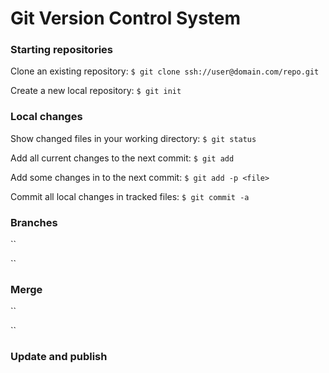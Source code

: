 # Git Version Control System

### Starting repositories 

Clone an existing repository: `$ git clone ssh://user@domain.com/repo.git` 

Create a new local repository: `$ git init`

### Local changes

Show changed files in your working directory: `$ git status`

Add all current changes to the next commit: `$ git add`

Add some changes in <file> to the next commit: `$ git add -p <file>`

Commit all local changes in tracked files: `$ git commit -a`

### Branches

``

``

### Merge

``

``

### Update and publish
